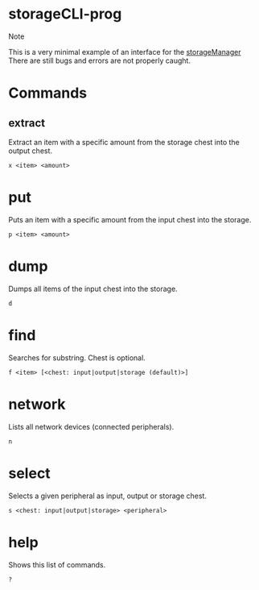 # storageCLI-prog

> [!NOTE]
> This is a very minimal example of an interface for the [storageManager](https://github.com/mc-cc-scripts/storageManager-prog/tree/master)
> There are still bugs and errors are not properly caught.

# Commands
## extract
Extract an item with a specific amount from the storage chest into the output chest.
```
x <item> <amount>
```
# put
Puts an item with a specific amount from the input chest into the storage.
```
p <item> <amount>
```
# dump
Dumps all items of the input chest into the storage.
```
d
```
# find
Searches for substring. Chest is optional.
```
f <item> [<chest: input|output|storage (default)>]
```
# network
Lists all network devices (connected peripherals).
```
n
```
# select
Selects a given peripheral as input, output or storage chest.
```
s <chest: input|output|storage> <peripheral>
```
# help
Shows this list of commands.
```
?
```